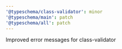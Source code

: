```yaml
---
'@typeschema/class-validator': minor
'@typeschema/main': patch
'@typeschema/all': patch
---
```


Improved error messages for class-validator
